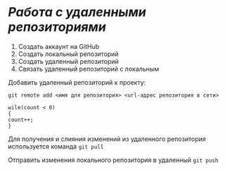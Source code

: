 # ***Работа с удаленными репозиториями***

1. Создать аккаунт на GitHub
2. Создать локальный репозиторий
3. Создать удаленный репозиторий
4. Связать удаленный репозиторий с локальным

Добавить удаленный репозиторий к проекту:
```
git remote add <имя для репозитория> <url-адрес репозитория в сети>
```
```
wile(count < 0)
{
count++;
}
```
Для получения и слияния изменений из удаленного репозитория используется команда `git pull`

Отправить изменения локального репозитория в удаленный `git push`


